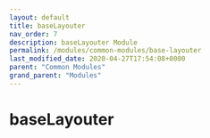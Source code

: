 ```yaml
---
layout: default
title: baseLayouter 
nav_order: 7
description: baseLayouter Module
permalink: /modules/common-modules/base-layouter
last_modified_date: 2020-04-27T17:54:08+0000
parent: "Common Modules"
grand_parent: "Modules"
---
```


# baseLayouter